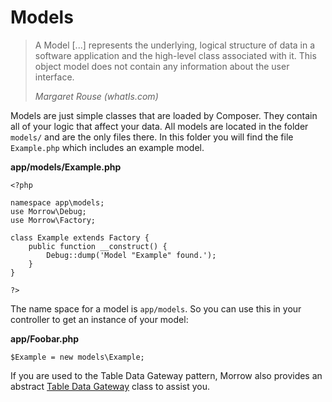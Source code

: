 Models
======

> A Model [...] represents the underlying, logical structure of data in a software application and the high-level class associated with it. This object model does not contain any information about the user interface.
>
> *Margaret Rouse (whatIs.com)*

Models are just simple classes that are loaded by Composer. They contain all of your logic that affect your data.
All models are located in the folder `models/` and are the only files there.
In this folder you will find the file `Example.php` which includes an example model.

**app/models/Example.php**
~~~{.php}
<?php

namespace app\models;
use Morrow\Debug;
use Morrow\Factory;

class Example extends Factory {
	public function __construct() {
		Debug::dump('Model "Example" found.');
	}
}

?>
~~~

The name space for a model is `app/models`. So you can use this in your controller to get an instance of your model:

**app/Foobar.php**
~~~{.php}
$Example = new models\Example;
~~~

If you are used to the Table Data Gateway pattern, Morrow also provides an abstract [Table Data Gateway](object/Morrow/AbstractTableDataGateway) class to assist you.
